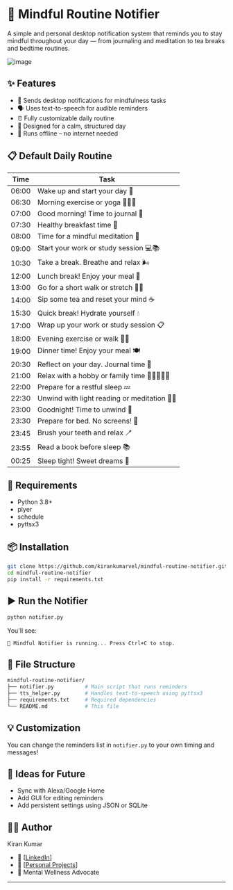 # 🧠 Mindful Routine Notifier

A simple and personal desktop notification system that reminds you to stay mindful throughout your day — from journaling and meditation to tea breaks and bedtime routines.

![image](https://github.com/user-attachments/assets/4fa13bd2-af93-4077-ae9a-07d70279b1c6)

## ✨ Features
- 🔔 Sends desktop notifications for mindfulness tasks
- 🗣️ Uses text-to-speech for audible reminders
- ⏰ Fully customizable daily routine
- 🧘 Designed for a calm, structured day
- 🔌 Runs offline – no internet needed

## 📋 Default Daily Routine

| Time   | Task                                 |
|--------|--------------------------------------|
| 06:00  | Wake up and start your day 🌅        |
| 06:30  | Morning exercise or yoga 🏋️‍♂️🧘     |
| 07:00  | Good morning! Time to journal 🌅     |
| 07:30  | Healthy breakfast time 🍳            |
| 08:00  | Time for a mindful meditation 🧘     |
| 09:00  | Start your work or study session 💻📚 |
| 10:30  | Take a break. Breathe and relax 🌬️  |
| 12:00  | Lunch break! Enjoy your meal 🍴      |
| 13:00  | Go for a short walk or stretch 🚶‍♂️  |
| 14:00  | Sip some tea and reset your mind ☕  |
| 15:30  | Quick break! Hydrate yourself 💧     |
| 17:00  | Wrap up your work or study session 📋|
| 18:00  | Evening exercise or walk 🏃‍♂️       |
| 19:00  | Dinner time! Enjoy your meal 🍽️     |
| 20:30  | Reflect on your day. Journal time 📓|
| 21:00  | Relax with a hobby or family time 🎨👨‍👩‍👧‍👦 |
| 22:00  | Prepare for a restful sleep 💤      |
| 22:30  | Unwind with light reading or meditation 📖🧘 |
| 23:00  | Goodnight! Time to unwind 🌙        |
| 23:30  | Prepare for bed. No screens! 📵     |
| 23:45  | Brush your teeth and relax 🪥       |
| 23:55  | Read a book before sleep 📚         |
| 00:25  | Sleep tight! Sweet dreams 🌌        |

## 🧰 Requirements
- Python 3.8+
- plyer
- schedule
- pyttsx3

## 📦 Installation
```bash
git clone https://github.com/kirankumarvel/mindful-routine-notifier.git
cd mindful-routine-notifier
pip install -r requirements.txt
```

## ▶️ Run the Notifier
```bash
python notifier.py
```
You'll see:
```vbnet
🧘 Mindful Notifier is running... Press Ctrl+C to stop.
```

## 📁 File Structure
```bash
mindful-routine-notifier/
├── notifier.py          # Main script that runs reminders
├── tts_helper.py        # Handles text-to-speech using pyttsx3
├── requirements.txt     # Required dependencies
└── README.md            # This file
```

## 💡 Customization
You can change the reminders list in `notifier.py` to your own timing and messages!

## 🚀 Ideas for Future
- Sync with Alexa/Google Home
- Add GUI for editing reminders
- Add persistent settings using JSON or SQLite

## 🧘‍♂️ Author
Kiran Kumar
- 🔗 [[LinkedIn](https://www.linkedin.com/in/kirankumarvel/)]
- 🌱 [[Personal Projects](https://github.com/Kirankumarvel/)]
- 🧠 Mental Wellness Advocate

---

